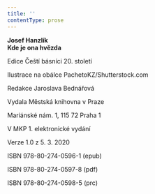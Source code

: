 ```yaml
---
title: ''
contentType: prose
---
```


<section>

**Josef Hanzlík  
Kde je ona hvězda**

Edice Čeští básníci 20. století

Ilustrace na obálce PachetoKZ/Shutterstock.com

Redakce Jaroslava Bednářová

Vydala Městská knihovna v Praze

Mariánské nám. 1, 115 72 Praha 1

V MKP 1. elektronické vydání

Verze 1.0 z 5. 3. 2020

ISBN 978-80-274-0596-1 (epub)

ISBN 978-80-274-0597-8 (pdf)

ISBN 978-80-274-0598-5 (prc)

</section>

